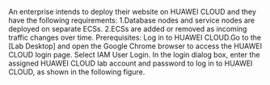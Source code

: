 An enterprise intends to deploy their website on HUAWEI CLOUD and they have the
following requirements:
1.Database nodes and service nodes are deployed on separate ECSs.
2.ECSs are added or removed as incoming traffic changes over time.
Prerequisites: Log in to HUAWEI CLOUD.Go to the [Lab Desktop] and open the Google
Chrome browser to access the HUAWEI CLOUD login page. Select IAM User Login. In the
login dialog box, enter the assigned HUAWEI CLOUD lab account and password to log in to
HUAWEI CLOUD, as shown in the following figure.
